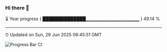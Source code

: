 ### Hi there 👋

⏳ Year progress { ██████████████▁▁▁▁▁▁▁▁▁▁▁▁▁▁▁▁ } 49.14 %

---

⏰ Updated on Sun, 29 Jun 2025 08:45:51 GMT

![Progress Bar CI](https://github.com/IshwaranRudhara/GIT-ACTION/workflows/Progress%20Bar%20CI/badge.svg)
